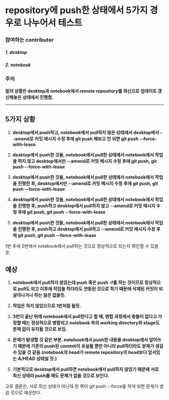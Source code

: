 repository에 push한 상태에서 5가지 경우로 나누어서 테스트
===================================================
### 참여하는 contributor
##### 1. desktop
##### 2. notebook

### 주의 
__밑의 상황은 desktop과 notebook에서 remote repository를 최신으로 업데이트 갱신해놓은 상태에서 진행함.__
* * *

## 5가지 상황 

1. __desktop에서 push하고, notebook에서 pull하지 않은 상태에서 desktop에서 --amend로 커밋 메시지 수정 후에 git push 해보고 안 되면 git push --force-with-lease__

2. __desktop에서 push한 것을, notebook에서 pull한 상태에서 notebook에서 작업을 하지 않고 desktop에서만 --amend로 커밋 메시지 수정 후에 git push, git push --force-with-lease__

3. __desktop에서 push한 것을, notebook에서 pull한 상태에서 notebook에서 작업을 진행한 후, desktop에서만 --amend로 커밋 메시지 수정 후에 git push, git push --force-with-lease__

4. __desktop에서 push한 것을, notebook에서 pull한 상태에서 notebook에서 작업을 진행한 후, push하고 desktop에서 pull하지 않고 --amend로 커밋 메시지 수정 후에 git push, git push --force-with-lease__

5. __desktop에서 push한 것을, notebook에서 pull한 상태에서 notebook에서 작업을 진행한 후, push하고 desktop에서 pull하고 --amend로 커밋 메시지 수정 후에 git push, git push --force-with-lease__

1번 후에 2번에서 notebook에서 pull하는 것으로 정상적으로 되는지 확인할 수 있을 듯.

## 예상

1. __notebook에서 pull하지 않았는데 push 혹은 push -f를 하는 것이므로 정상적으로 pull도 되고 이후에 작업을 하더라도 연동된 것으로 하기 때문에 삭제된 커밋이 되살아나거나 하는 일은 없을듯.__

2. __작업은 하지 않았으므로 1번처럼 될듯.__

3. __3번이 끝난 뒤에 notebook에서 pull한다고 할 때, 병합 과정에서 충돌이 없다고 가정할 때는 정상적으로 병합되고 notebook 측의 working directory와 stage도 문제 없이 유지될 것으로 보임.__  

4. __문제가 발생할 것 같은 부분. notebook에서 push한 내용을 desktop에서 덮어쓰기 때문에 기존의 push된 commit이 유실될 뿐만 아니라 pull하더라도 문제가 생길 수 있을 것 같음.(notebook의 head가 remote repository의 head보다 앞서있는 A/HEAD 상태일 것.)__

5. __기본적으로 desktop에서 pull하면 notebook에서 pull하지 않았기 때문에 서로 최신 상태라 push를 해도 문제가 없을 것으로 보인다.__


고로 결론은, 서로 최신 상태가 아닌데 한 쪽이 git push --force를 하게 되면 문제가 생길 것으로 예상한다. 